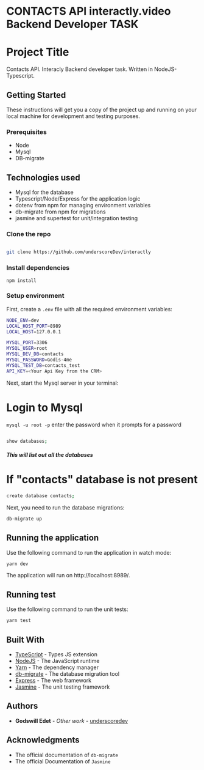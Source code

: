 # CONTACTS API interactly.video Backend Developer TASK

# Project Title

Contacts API. Interacly Backend developer task. Written in NodeJS-Typescript.

## Getting Started

These instructions will get you a copy of the project up and running on your local machine for development and testing
purposes.

### Prerequisites

- Node
- Mysql
- DB-migrate

## Technologies used

- Mysql for the database
- Typescript/Node/Express for the application logic
- dotenv from npm for managing environment variables
- db-migrate from npm for migrations
- jasmine and supertest for unit/integration testing

### Clone the repo
```bash

git clone https://github.com/underscoreDev/interactly

```
### Install dependencies

`npm install`

<!-- ### Starting the server

`npm run dev`

### Run test

`npm run test` -->

### Setup environment

First, create a `.env` file with all the required environment variables:

```bash
NODE_ENV=dev
LOCAL_HOST_PORT=8989
LOCAL_HOST=127.0.0.1

MYSQL_PORT=3306
MYSQL_USER=root
MYSQL_DEV_DB=contacts
MYSQL_PASSWORD=Godis-4me
MYSQL_TEST_DB=contacts_test
API_KEY=<Your Api Key from the CRM>

```

Next, start the Mysql server in your terminal:

# Login to Mysql

`mysql -u root -p`
enter the password when it prompts for a password
```bash

show databases;

````
##### This will list out all the databases


# If "contacts" database is not present
```bash
create database contacts;

````

Next, you need to run the database migrations:
```bash
db-migrate up
````

## Running the application

Use the following command to run the application in watch mode:

```bash
yarn dev
```

The application will run on http://localhost:8989/.

## Running test

Use the following command to run the unit tests:

```bash
yarn test
```

## Built With

- [TypeScript](https://www.typescriptlang.org/) - Types JS extension
- [NodeJS](https://nodejs.org/) - The JavaScript runtime
- [Yarn](https://yarnpkg.com/) - The dependency manager
- [db-migrate](https://db-migrate.readthedocs.io/en/latest/) - The database migration tool
- [Express](https://expressjs.com) - The web framework
- [Jasmine](https://jasmine.github.io/) - The unit testing framework

## Authors

- **Godswill Edet** - _Other work_ - [underscoredev](https://github.com/underscoreDev)

## Acknowledgments

- The official documentation of `db-migrate`
- The official Documentation of `Jasmine`

